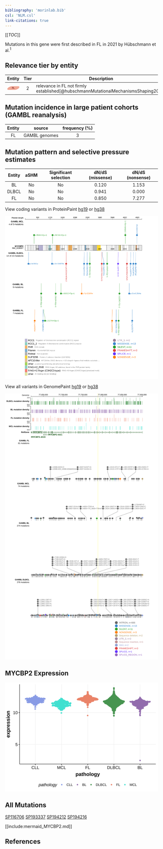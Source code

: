 ```yaml
---
bibliography: 'morinlab.bib'
csl: 'NLM.csl'
link-citations: true
---
```

[[_TOC_]]

Mutations in this gene were first described in FL in 2021 by Hübschmann et al.<sup>1</sup>


## Relevance tier by entity

|Entity|Tier|Description                           |
|:------:|:----:|--------------------------------------|
|![FL](images/icons/FL_tier2.png)    |2   |relevance in FL not firmly established[@hubschmannMutationalMechanismsShaping2021]|

## Mutation incidence in large patient cohorts (GAMBL reanalysis)

|Entity|source       |frequency (%)|
|:------:|:-------------:|:-------------:|
|FL    |GAMBL genomes|3            |

## Mutation pattern and selective pressure estimates

|Entity|aSHM|Significant selection|dN/dS (missense)|dN/dS (nonsense)|
|:------:|:----:|:---------------------:|:----------------:|:----------------:|
|BL    |No  |No                   |0.120           |1.153           |
|DLBCL |No  |No                   |0.941           |0.000           |
|FL    |No  |No                   |0.850           |7.277           |


View coding variants in ProteinPaint [hg19](https://morinlab.github.io/LLMPP/GAMBL/MYCBP2_protein.html)  or [hg38](https://morinlab.github.io/LLMPP/GAMBL/MYCBP2_protein_hg38.html)

![](images/proteinpaint/MYCBP2_NM_015057.svg)

View all variants in GenomePaint [hg19](https://morinlab.github.io/LLMPP/GAMBL/MYCBP2.html)  or [hg38](https://morinlab.github.io/LLMPP/GAMBL/MYCBP2_hg38.html)

![](images/proteinpaint/MYCBP2.svg)

## MYCBP2 Expression
![](images/gene_expression/MYCBP2_by_pathology.svg)


## All Mutations

[SP116706](https://www.bcgsc.ca/downloads/morinlab/GAMBL/MALY/SP116706.html)
[SP193337](https://www.bcgsc.ca/downloads/morinlab/GAMBL/MALY/SP193337.html)
[SP194212](https://www.bcgsc.ca/downloads/morinlab/GAMBL/MALY/SP194212.html)
[SP194216](https://www.bcgsc.ca/downloads/morinlab/GAMBL/MALY/SP194216.html)

[[include:mermaid_MYCBP2.md]]

## References

<!-- ORIGIN: hubschmannMutationalMechanismsShaping2021b -->
<!-- FL: hubschmannMutationalMechanismsShaping2021b -->
